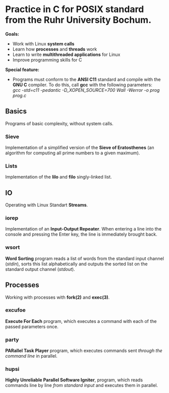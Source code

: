 # Practice in C for POSIX standard from the Ruhr University Bochum. 
**Goals:**
- Work with Linux **system calls**
- Learn how **processes** and **threads** work
- Learn to write **multithreaded applications** for Linux
- Improve programming skills for C

**Special feature:** 
- Programs must conform to the **ANSI C11** standard and compile with the **GNU C** compiler. To do this, call **gcc** with the following parameters: <br>
*gcc -std=c11 -pedantic -D_XOPEN_SOURCE=700 Wall -Werror -o prog prog.c*



## Basics
Programs of basic complexity, without system calls.

### Sieve
Implementation of a simplified version of the **Sieve of Eratosthenes** (an algorithm for computing all prime numbers to a given maximum).

### Lists
Implementation of the **lilo** and **filo** singly-linked list.



## IO
Operating with Linux Standart **Streams**.

### iorep
Implementation of an **Input-Output Repeater**. When entering a line into the console and pressing the Enter key, the line is immediately brought back.

### wsort
 **Word Sorting** program reads a list of words from the standard input channel (*stdin*), sorts this list alphabetically and outputs the sorted list on the standard output channel (*stdout*).


## Processes
Working with processes with **fork(2)** and **exec(3)**.

### excufoe
**Execute For Each** program, which executes a command with each of the passed parameters once.

### party
**PARallel Task Player** program, which executes commands sent *through the command line* in parallel.

### hupsi
**Highly Unreliable Parallel Software Igniter**, program, which reads commands line by line *from standard input* and executes them in parallel.